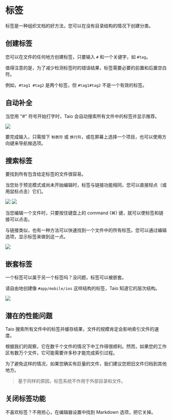 # 标签

标签是一种组织文档的好方法，您可以在没有目录结构的情况下创建分类。

## 创建标签

您可以在文件的任何地方创建标签，只要输入 `#` 和一个关键字，如 `#tag`。

值得注意的是，为了减少检测标签时的错误结果，标签需要必要的前置和后置空白符。

例如，`#tag1 #tag2` 是两个标签，但 `#tag1#tag2` 不是一个有效的标签。

## 自动补全

当您用 "#" 符号开始打字时，Taio 会自动搜索所有文件中的标签并显示推荐。

<img class="bordered_img" src="../bo/editor/assets/IMG_1.png" />

要完成输入，只需按下 `制表符` 或 `换行符`，或在屏幕上选择一个项目，也可以使用方向键来导航候选项。

## 搜索标签

要找到所有包含给定标签的文件很容易。

当您处于预览模式或尚未开始编辑时，标签与链接功能相同，您可以直接轻点（或用鼠标点击）它们。

<img class="bordered_img" src="../bo/editor/assets/IMG_2.png" />

<img class="bordered_img" src="../bo/editor/assets/IMG_3.png" />

当您编辑一个文件时，只要按住键盘上的 command (⌘) 键，就可以使标签和链接可以点击。

与链接类似，也有一种方法可以快速找到一个文件中的所有标签。您可以通过编辑选项，显示标签来做到这一点。

<img class="bordered_img" src="../bo/editor/assets/IMG_4.png" />

## 嵌套标签

一个标签可以属于另一个标签吗？没问题，标签可以被嵌套。

请自由地创建像 `#app/mobile/ios` 这样结构的标签，Taio 知道它的层次结构。

<img class="bordered_img" src="../bo/editor/assets/IMG_5.png" />

## 潜在的性能问题

Taio 搜索所有文件中的标签并缓存结果，文件的规模肯定会影响索引文件的速度。

根据我们的观察，它在数千个文件的情况下中工作得很顺利。然而，如果您的工作区有数万个文件，它可能需要许多秒才能完成索引过程。

为了避免这样的情况，如果您确实有巨量的文件，我们建议您把旧文件归档到其他地方。

> 基于同样的原因，标签系统不作用于外部目录和文件。

## 关闭标签功能

不喜欢标签？不用担心，在编辑器设置中找到 Markdown 选项，把它关掉。